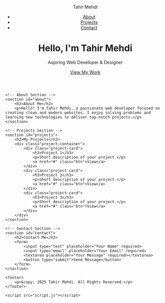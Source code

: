 <!DOCTYPE html>
<html lang="en">
<head>
    <meta charset="UTF-8">
    <meta name="viewport" content="width=device-width, initial-scale=1.0">
    <title>Tahir Mehdi Portfolio</title>
    <link rel="stylesheet" href="style.css">
    <link href="https://fonts.googleapis.com/css2?family=Poppins:wght@400;600&display=swap" rel="stylesheet">
</head>
<body>
    <!-- Landing Page -->
    <header class="landing">
        <nav>
            <div class="logo">Tahir Mehdi</div>
            <ul class="nav-links">
                <li><a href="#about">About</a></li>
                <li><a href="#projects">Projects</a></li>
                <li><a href="#contact">Contact</a></li>
            </ul>
        </nav>
        <div class="intro">
            <h1>Hello, I'm <span>Tahir Mehdi</span></h1>
            <p>Aspiring Web Developer & Designer</p>
            <a href="#projects" class="btn">View My Work</a>
        </div>
    </header>

    <!-- About Section -->
    <section id="about">
        <h2>About Me</h2>
        <p>Hello! I'm Tahir Mehdi, a passionate web developer focused on creating clean and modern websites. I enjoy solving problems and learning new technologies to deliver top-notch projects.</p>
    </section>

    <!-- Projects Section -->
    <section id="projects">
        <h2>My Projects</h2>
        <div class="project-container">
            <div class="project-card">
                <h3>Project 1</h3>
                <p>Short description of your project.</p>
                <a href="#" class="btn">View</a>
            </div>
            <div class="project-card">
                <h3>Project 2</h3>
                <p>Short description of your project.</p>
                <a href="#" class="btn">View</a>
            </div>
            <div class="project-card">
                <h3>Project 3</h3>
                <p>Short description of your project.</p>
                <a href="#" class="btn">View</a>
            </div>
        </div>
    </section>

    <!-- Contact Section -->
    <section id="contact">
        <h2>Contact Me</h2>
        <form>
            <input type="text" placeholder="Your Name" required>
            <input type="email" placeholder="Your Email" required>
            <textarea placeholder="Your Message" required></textarea>
            <button type="submit">Send Message</button>
        </form>
    </section>

    <footer>
        <p>&copy; 2025 Tahir Mehdi. All Rights Reserved.</p>
    </footer>

    <script src="script.js"></script>
</body>
</html>
